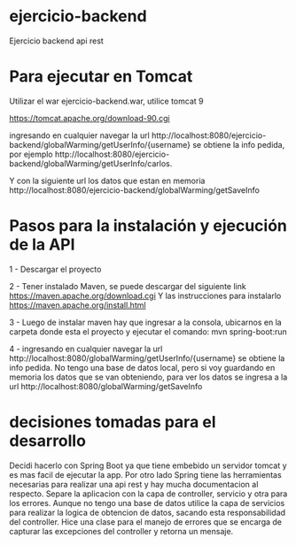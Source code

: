 # ejercicio-backend
Ejercicio backend api rest

# Para ejecutar en Tomcat
Utilizar el war ejercicio-backend.war, utilice tomcat 9

https://tomcat.apache.org/download-90.cgi

ingresando en cualquier navegar la url http://localhost:8080/ejercicio-backend/globalWarming/getUserInfo/{username} se obtiene la info pedida, por ejemplo http://localhost:8080/ejercicio-backend/globalWarming/getUserInfo/carlos.

Y con la siguiente url los datos que estan en memoria http://localhost:8080/ejercicio-backend/globalWarming/getSaveInfo

# Pasos para la instalación y ejecución de la API

1 - Descargar el proyecto

2 - Tener instalado Maven, se puede descargar del siguiente link https://maven.apache.org/download.cgi
    Y las instrucciones para instalarlo https://maven.apache.org/install.html
    
3 - Luego de instalar maven hay que ingresar a la consola, ubicarnos en la carpeta donde esta el proyecto y 
    ejecutar el comando: mvn spring-boot:run 
    
4 - ingresando en cualquier navegar la url http://localhost:8080/globalWarming/getUserInfo/{username} se obtiene la info pedida.
    No tengo una base de datos local, pero si voy guardando en memoria los datos que se van obteniendo, para ver los datos se ingresa a la url http://localhost:8080/globalWarming/getSaveInfo
    
# decisiones tomadas para el desarrollo

Decidi hacerlo con Spring Boot ya que tiene embebido un servidor tomcat y es mas facil de ejecutar la app.
Por otro lado Spring tiene las herramientas necesarias para realizar una api rest y hay mucha documentacion al respecto.
Separe la aplicacion con la capa de controller, servicio y otra para los errores. Aunque no tengo una base de datos utilice la capa de servicios para realizar la logica de obtencion de datos, sacando esta responsabilidad del controller.
Hice una clase para el manejo de errores que se encarga de capturar las excepciones del controller y retorna un mensaje.
